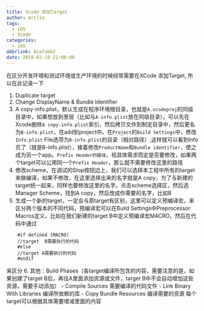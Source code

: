 ```yaml
---
title: Xcode 添加Target
author: Arclin
tags:
  - iOS
  - Xcode
categories:
  - iOS
abbrlink: 8cafabb2
date: 2018-02-18 22:08:00
---
```

在区分开发环境和测试环境或生产环境的时候经常需要在XCode 添加Target, 所以在此记录一下

<!-- more -->

1. Duplicate target
2. Change DisplayName & Bundle Identifier
3. A copy-info.plist，默认生成在程序环境根目录，也就是`A.xcodeproj`的同级目录中，如果想放到里层（比如与`A-info.plist`放在同级目录），可以先在Xcode删除`A copy-info.plist`索引，然后拷贝文件到制定目录中，然后更名为`B-info.plist`，在add到project中。在`Project`的`Build Settings`中，修改`Info.plist` File选项为`B-info.plist`的目录（相对路径）,这样就可以看到Info页了（就是B-info.plist），接着修改`ProductName`和`Bundle identifier`，使之成为另一个app。`Prefix Header的路径`，视具体需求而定是否要修改，如果两个target可以公用同一个`Prefix Header`，那么就不需要修改这里的路径
4. 修改scheme，在调试的Stop按钮边上，我们可以选择本工程中所有的target来做编译，如果不修改，在这里选择出来的名字就是A copy，为了与新建的target统一起来，同样也要修改这里的名字。点击scheme选择区，然后选Manager Scheme，找到A copy，然后改成你需要的名字，比如B
5. 生成一个新的target，一定会与原target有区别，这里可以定义预编译宏，来区分两个版本的不同代码，预编译宏可以在Build Settings中Preprocessor Macros定义，比如在我们新建的target B中定义预编译宏MACRO，然后在代码中通过
```
	#if defined (MACRO)
	//target  B需要执行的代码
	#else
	//target A需要执行的代码
	#endif
```
来区分
6. 其他：Build Phases（各target编译所包含的内容，需要注意的是，如果创建了target B后，再往A里面添加资源或文件，target B中不会自动增加这些资源，需要手动添加）
	- Compile Sources
	需要编译的代码文件
	- Link Binary With Libraries
	编译所依赖的库
	- Copy Bundle Resources
	编译需要的资源
	每个target可以根据具体需要增减里面的内容
